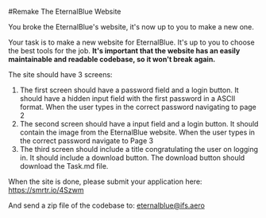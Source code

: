 #Remake The EternalBlue Website

You broke the EternalBlue's website, it's now up to you to make a new one.

Your task is to make a new website for EternalBlue.
It's up to you to choose the best tools for the job.
**It's important that the website has an easily maintainable and readable codebase, so it won't break again.**

The site should have 3 screens:
1. The first screen should have a password field and a login button. It should have a hidden input field with the first password in a ASCII format. When the user types in the correct password navigating to page 2
2. The second screen should have a input field and a login button. It should contain the image from the EternalBlue website. When the user types in the correct password navigate to Page 3
3. The third screen should include a title congratulating the user on logging in. It should include a download button. The download button should download the Task.md file.

When the site is done, please submit your application here:
https://smrtr.io/4Szwm

And send a zip file of the codebase to: eternalblue@ifs.aero